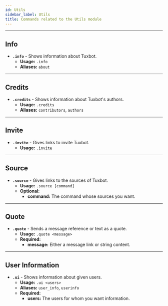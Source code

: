 ```yaml
---
id: Utils
sidebar_label: Utils
title: Commands related to the Utils module
---
```


---


## Info
- **`.info`** - Shows information about Tuxbot.
    - **Usage:** `.info`
    - **Aliases:** `about`
    
---

## Credits
- **`.credits`** - Shows information about Tuxbot's authors.
    - **Usage:** `.credits`
    - **Aliases:** `contributors`, `authors`
    
---

## Invite
- **`.invite`** - Gives links to invite Tuxbot.
    - **Usage:** `.invite`
    
---

## Source
- **`.source`** - Gives links to the sources of Tuxbot.
    - **Usage:** `.source [command]`
    - **Optional:**
      - **command:** The command whose sources you want.
  
---

## Quote
- **`.quote`** - Sends a message reference or text as a quote.
    - **Usage:** `.quote <message>`
    - **Required:**
      - **message:** Either a message link or string content.
  
---

## User Information
- **`.ui`** - Shows information about given users.
    - **Usage:** `.ui <users>`
    - **Aliases:** `user_info`, `userinfo`
    - **Required:**
      - **users:** The users for whom you want information.
